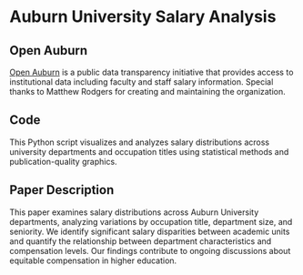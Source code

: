 # Auburn University Salary Analysis

## Open Auburn

[Open Auburn](https://openauburn.org/) is a public data transparency initiative that provides access to institutional data including faculty and staff salary information. Special thanks to Matthew Rodgers for creating and maintaining the organization.

## Code

This Python script visualizes and analyzes salary distributions across university departments and occupation titles using statistical methods and publication-quality graphics.

## Paper Description

This paper examines salary distributions across Auburn University departments, analyzing variations by occupation title, department size, and seniority. We identify significant salary disparities between academic units and quantify the relationship between department characteristics and compensation levels. Our findings contribute to ongoing discussions about equitable compensation in higher education.